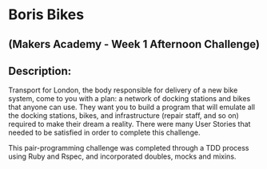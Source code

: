 # Boris Bikes 
## (Makers Academy - Week 1 Afternoon Challenge)

## Description: 

Transport for London, the body responsible for delivery of a new bike system, come to you with a plan: a network of docking stations and bikes that anyone can use. They want you to build a program that will emulate all the docking stations, bikes, and infrastructure (repair staff, and so on) required to make their dream a reality. There were many User Stories that needed to be satisfied in order to complete this challenge.

This pair-programming challenge was completed through a TDD process using Ruby and Rspec, and incorporated doubles, mocks and mixins.
